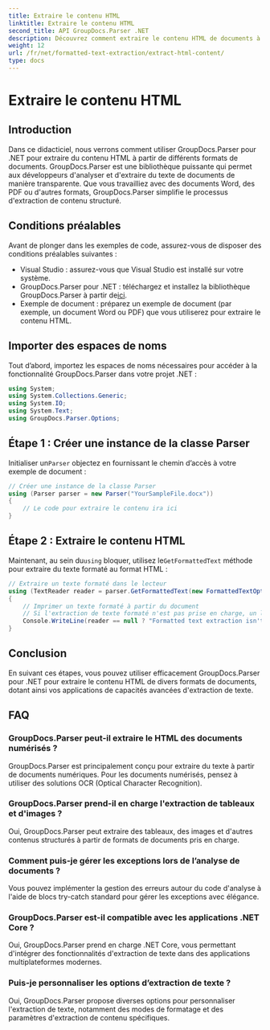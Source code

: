 ```yaml
---
title: Extraire le contenu HTML
linktitle: Extraire le contenu HTML
second_title: API GroupDocs.Parser .NET
description: Découvrez comment extraire le contenu HTML de documents à l'aide de GroupDocs.Parser pour .NET. Tutoriel facile à suivre avec des exemples de code et des conseils étape par étape.
weight: 12
url: /fr/net/formatted-text-extraction/extract-html-content/
type: docs
---
```

# Extraire le contenu HTML

## Introduction
Dans ce didacticiel, nous verrons comment utiliser GroupDocs.Parser pour .NET pour extraire du contenu HTML à partir de différents formats de documents. GroupDocs.Parser est une bibliothèque puissante qui permet aux développeurs d'analyser et d'extraire du texte de documents de manière transparente. Que vous travailliez avec des documents Word, des PDF ou d'autres formats, GroupDocs.Parser simplifie le processus d'extraction de contenu structuré.
## Conditions préalables
Avant de plonger dans les exemples de code, assurez-vous de disposer des conditions préalables suivantes :
- Visual Studio : assurez-vous que Visual Studio est installé sur votre système.
-  GroupDocs.Parser pour .NET : téléchargez et installez la bibliothèque GroupDocs.Parser à partir de[ici](https://releases.groupdocs.com/parser/net/).
- Exemple de document : préparez un exemple de document (par exemple, un document Word ou PDF) que vous utiliserez pour extraire le contenu HTML.

## Importer des espaces de noms
Tout d’abord, importez les espaces de noms nécessaires pour accéder à la fonctionnalité GroupDocs.Parser dans votre projet .NET :
```csharp
using System;
using System.Collections.Generic;
using System.IO;
using System.Text;
using GroupDocs.Parser.Options;
```
## Étape 1 : Créer une instance de la classe Parser
 Initialiser un`Parser` objectez en fournissant le chemin d’accès à votre exemple de document :
```csharp
// Créer une instance de la classe Parser
using (Parser parser = new Parser("YourSampleFile.docx"))
{
    // Le code pour extraire le contenu ira ici
}
```
## Étape 2 : Extraire le contenu HTML
 Maintenant, au sein du`using` bloquer, utilisez le`GetFormattedText` méthode pour extraire du texte formaté au format HTML :
```csharp
// Extraire un texte formaté dans le lecteur
using (TextReader reader = parser.GetFormattedText(new FormattedTextOptions(FormattedTextMode.Html)))
{
    // Imprimer un texte formaté à partir du document
    // Si l'extraction de texte formaté n'est pas prise en charge, un lecteur est nul
    Console.WriteLine(reader == null ? "Formatted text extraction isn't supported" : reader.ReadToEnd());
}
```

## Conclusion
En suivant ces étapes, vous pouvez utiliser efficacement GroupDocs.Parser pour .NET pour extraire le contenu HTML de divers formats de documents, dotant ainsi vos applications de capacités avancées d'extraction de texte.

## FAQ
### GroupDocs.Parser peut-il extraire le HTML des documents numérisés ?
GroupDocs.Parser est principalement conçu pour extraire du texte à partir de documents numériques. Pour les documents numérisés, pensez à utiliser des solutions OCR (Optical Character Recognition).
### GroupDocs.Parser prend-il en charge l'extraction de tableaux et d'images ?
Oui, GroupDocs.Parser peut extraire des tableaux, des images et d'autres contenus structurés à partir de formats de documents pris en charge.
### Comment puis-je gérer les exceptions lors de l’analyse de documents ?
Vous pouvez implémenter la gestion des erreurs autour du code d'analyse à l'aide de blocs try-catch standard pour gérer les exceptions avec élégance.
### GroupDocs.Parser est-il compatible avec les applications .NET Core ?
Oui, GroupDocs.Parser prend en charge .NET Core, vous permettant d'intégrer des fonctionnalités d'extraction de texte dans des applications multiplateformes modernes.
### Puis-je personnaliser les options d’extraction de texte ?
Oui, GroupDocs.Parser propose diverses options pour personnaliser l'extraction de texte, notamment des modes de formatage et des paramètres d'extraction de contenu spécifiques.
